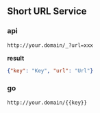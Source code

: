 ## Short URL Service

### api
```
http://your.domain/_?url=xxx
```

**result**

```json
{"key": "Key", "url": "Url"}
```

### go
```
http://your.domain/{{key}}
```
